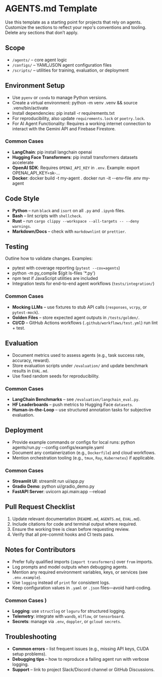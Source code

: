 # AGENTS.md Template

Use this template as a starting point for projects that rely on agents. Customize the
sections to reflect your repo's conventions and tooling. Delete any sections that don’t
apply.

## Scope

- `/agents/` – core agent logic
- `/configs/` – YAML/JSON agent configuration files
- `/scripts/` – utilities for training, evaluation, or deployment

## Environment Setup

- Use `pyenv` or `conda` to manage Python versions.
- Create a virtual environment:
  python -m venv .venv && source .venv/bin/activate
- Install dependencies:
  pip install -r requirements.txt
- For reproducibility, also update `requirements.lock` or `poetry.lock`.
- For AI Agent Functionality: Requires a working internet connection to interact with the Gemini API and Firebase Firestore.

### Common Cases 

- **LangChain**:
  pip install langchain openai
- **Hugging Face Transformers**:
  pip install transformers datasets accelerate
- **OpenAI SDK**:
  Requires `OPENAI_API_KEY` in `.env`. Example:
  export OPENAI_API_KEY=sk-...
- **Docker**:
  docker build -t my-agent .
  docker run -it --env-file .env my-agent

## Code Style

- **Python** – run `black` and `isort` on all `.py` and `.ipynb` files.
- **Bash** – lint scripts with `shellcheck`.
- **Rust** – run `cargo clippy --workspace --all-targets -- --deny warnings`.
- **Markdown/Docs** – check with `markdownlint` or `prettier`.

## Testing

Outline how to validate changes. Examples:
- pytest with coverage reporting (`pytest --cov=agents`)
- python -m py_compile $(git ls-files '*.py')
- npm test if JavaScript utilities are included
- Integration tests for end-to-end agent workflows (`tests/integration/`)

### Common Cases

- **Mocking LLMs** – use fixtures to stub API calls (`responses`, `vcrpy`, or `pytest-mock`).
- **Golden Files** – store expected agent outputs in `/tests/golden/`.
- **CI/CD** – GitHub Actions workflows (`.github/workflows/test.yml`) run lint + test.

## Evaluation

- Document metrics used to assess agents (e.g., task success rate, accuracy, reward).
- Store evaluation scripts under `/evaluation/` and update benchmark results in `EVAL.md`.
- Use fixed random seeds for reproducibility.

### Common Cases 

- **LangChain Benchmarks** – see `/evaluation/langchain_eval.py`.
- **HF Leaderboards** – push metrics to Hugging Face `datasets`.
- **Human-in-the-Loop** – use structured annotation tasks for subjective evaluation.

## Deployment

- Provide example commands or configs for local runs:
  python agents/run.py --config configs/example.yaml
- Document any containerization (e.g., `Dockerfile`) and cloud workflows.
- Mention orchestration tooling (e.g., `tmux`, `Ray`, `Kubernetes`) if applicable.

### Common Cases 

- **Streamlit UI**:
  streamlit run ui/app.py
- **Gradio Demo**:
  python ui/gradio_demo.py
- **FastAPI Server**:
  uvicorn api.main:app --reload

## Pull Request Checklist

1. Update relevant documentation (`README.md`, `AGENTS.md`, `EVAL.md`).
2. Include citations for code and terminal output where required.
3. Ensure the working tree is clean before requesting review.
4. Verify that all pre-commit hooks and CI tests pass.

## Notes for Contributors

- Prefer fully qualified imports (`import transformers`) over `from` imports.
- Log prompts and model outputs when debugging agents.
- Mention any required environment variables, keys, or services (see `.env.example`).
- Use `logging` instead of `print` for consistent logs.
- Keep configuration values in `.yaml` or `.json` files—avoid hard-coding.

### Common Cases )

- **Logging**: use `structlog` or `loguru` for structured logging.
- **Telemetry**: integrate with `wandb`, `mlflow`, or `tensorboard`.
- **Secrets**: manage via `.env`, `doppler`, or `gcloud secrets`.

## Troubleshooting

- **Common errors** – list frequent issues (e.g., missing API keys, CUDA setup problems).
- **Debugging tips** – how to reproduce a failing agent run with verbose logging.
- **Support** – link to project Slack/Discord channel or GitHub Discussions.
